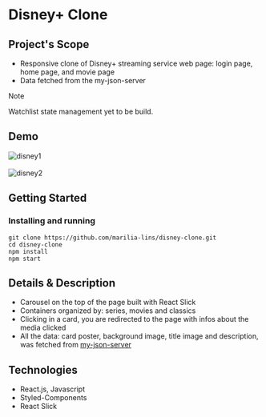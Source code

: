 # Disney+ Clone

## Project's Scope

* Responsive clone of Disney+ streaming service web page: login page, home page, and movie page
* Data fetched from the my-json-server
> [!NOTE]  
> Watchlist state management yet to be build.

## Demo
![disney1](https://github.com/marilia-lins/disney-clone/assets/121808358/7d36de37-f632-46ae-a2a8-2eebcbd08db6)
<br/>
<br/>
![disney2](https://github.com/marilia-lins/disney-clone/assets/121808358/1f926e6b-aed6-41ca-ab1a-0e2f29d18b49)

## Getting Started

### Installing and running

```
git clone https://github.com/marilia-lins/disney-clone.git
cd disney-clone
npm install
npm start
```

## Details & Description

* Carousel on the top of the page built with React Slick
* Containers organized by: series, movies and classics
* Clicking in a card, you are redirected to the page with infos about the media clicked
* All the data: card poster, background image, title image and description, was fetched from [my-json-server](https://my-json-server.typicode.com/marilia-lins/disney-api)

## Technologies

* React.js, Javascript
* Styled-Components
* React Slick
